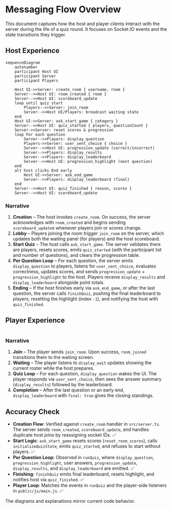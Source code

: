 # Messaging Flow Overview

This document captures how the host and player clients interact with the server during the life of a quiz round. It focuses on Socket.IO events and the state transitions they trigger.

## Host Experience

```mermaid
sequenceDiagram
    autonumber
    participant Host UI
    participant Server
    participant Players

    Host UI->>Server: create_room { username, room }
    Server-->>Host UI: room_created { room }
    Server-->>Host UI: scoreboard_update
    loop until quiz start
        Players-->>Server: join_room
        Server-->>Host UI/Players: broadcast waiting state
    end
    Host UI->>Server: ask_start_game { category }
    Server-->>Host UI: quiz_started { players, questionCount }
    Server->>Server: reset scores & progression
    loop For each question
        Server-->>Players: display_question
        Players->>Server: user_sent_choice { choice }
        Server-->>Host UI: progression_update (correct/incorrect)
        Server-->>Players: display_results
        Server-->>Players: display_leaderboard
        Server-->>Host UI: progression_highlight (next question)
    end
    alt host clicks End early
        Host UI->>Server: ask_end_game
        Server-->>Players: display_leaderboard (final)
    end
    Server-->>Host UI: quiz_finished { reason, scores }
    Server-->>Host UI: scoreboard_update
```

### Narrative
1. **Creation** – The host invokes `create_room`. On success, the server acknowledges with `room_created` and begins sending `scoreboard_update`s whenever players join or scores change.
2. **Lobby** – Players joining the room trigger `join_room` on the server, which updates both the waiting panel (for players) and the host scoreboard.
3. **Start Quiz** – The host calls `ask_start_game`. The server validates there are players, resets scores, emits `quiz_started` (with the participant list and number of questions), and clears the progression table.
4. **Per Question Loop** – For each question, the server emits `display_question` to players, listens for `user_sent_choice`, evaluates correctness, updates scores, and sends `progression_update` + `progression_highlight` to the host. Players receive `display_results` and `display_leaderboard` alongside point totals.
5. **Ending** – If the host finishes early via `ask_end_game`, or after the last question, the server calls `finishQuiz`, pushing the final leaderboard to players, resetting the highlight (index `-1`), and notifying the host with `quiz_finished`.

## Player Experience

```mermaid

```

### Narrative
1. **Join** – The player sends `join_room`. Upon success, `room_joined` transitions them to the waiting screen.
2. **Waiting** – The player listens to `display_wait` updates showing the current roster while the host prepares.
3. **Quiz Loop** – For each question, `display_question` wakes the UI. The player responds via `user_sent_choice`, then sees the answer summary (`display_results`) followed by the leaderboard.
4. **Completion** – After the last question or an early end, `display_leaderboard` with `final: true` gives the closing standings.

## Accuracy Check
- **Creation Flow**: Verified against `create_room` handler in `src/server.ts`. The server sends `room_created`, `scoreboard_update`, and handles duplicate host joins by reassigning socket IDs. ✅
- **Start Logic**: `ask_start_game` resets scores (`reset_room_scores`), calls `initializeQuizState`, emits `quiz_started`, and refuses to start without players. ✅
- **Per Question Loop**: Observed in `runQuiz`, where `display_question`, `progression_highlight`, user answers, `progression_update`, `display_results`, and `display_leaderboard` are emitted. ✅
- **Finishing**: `finishQuiz` emits final leaderboard, resets highlight, and notifies host via `quiz_finished`. ✅
- **Player Loop**: Matches the events in `runQuiz` and the player-side listeners in `public/js/main.js`. ✅

The diagrams and explanations mirror current code behavior.
